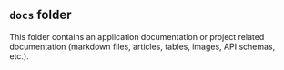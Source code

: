 ## `docs` folder

This folder contains an application documentation or project related documentation (markdown files, articles, tables, images, API schemas, etc.). 